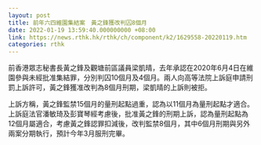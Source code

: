 ```yaml
---
layout: post
title: 前年六四維園集結案　黃之鋒獲改判囚8個月
date: 2022-01-19 13:59:40.000000000 +08:00
link: https://news.rthk.hk/rthk/ch/component/k2/1629558-20220119.htm
categories: rthk
---
```


前香港眾志秘書長黃之鋒及觀塘前區議員梁凱晴，去年承認在2020年6月4日在維園參與未經批准集結罪，分別判囚10個月及4個月。兩人向高等法院上訴庭申請刑罰上訴許可，黃之鋒獲准改判為8個月刑期，梁凱晴的上訴則被拒。

上訴方稱，黃之鋒監禁15個月的量刑起點過重，認為以11個月為量刑起點才適合。上訴庭法官潘敏琦及彭寶琴經考慮後，批准黃之鋒的刑期上訴，認為量刑起點為12個月屬適合，考慮黃之鋒認罪扣減後，改判監禁8個月，其中6個月刑期與另外兩案分期執行，預計今年3月服刑完畢。
